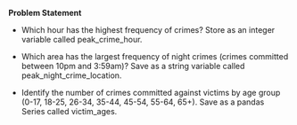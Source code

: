 **Problem Statement**

- Which hour has the highest frequency of crimes? Store as an integer variable called peak_crime_hour.

- Which area has the largest frequency of night crimes (crimes committed between 10pm and 3:59am)? Save as a string variable called peak_night_crime_location.

- Identify the number of crimes committed against victims by age group (0-17, 18-25, 26-34, 35-44, 45-54, 55-64, 65+). Save as a pandas Series called victim_ages.
